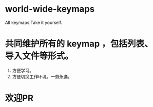 # world-wide-keymaps
All keymaps.Take it yourself.


# 共同维护所有的 keymap ，包括列表、导入文件等形式。

 1. 方便学习。
 2. 方便切换工作环境。一劳永逸。

# 欢迎PR

